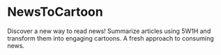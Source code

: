 # NewsToCartoon
Discover a new way to read news!
Summarize articles using 5W1H and transform them into engaging cartoons.
A fresh approach to consuming news.
